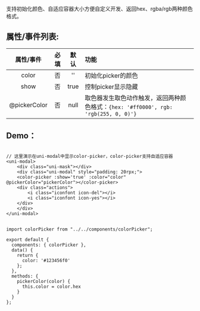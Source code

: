 支持初始化颜色、自适应容器大小方便自定义开发、返回hex、rgba/rgb两种颜色格式。

## 属性/事件列表:

| 属性/事件 | 必填 |  默认  |  功能  |
| :-----:  | :-----:  | :-----:  | :-----  |
| color  | 否 |  ''     | 初始化picker的颜色 |
| show  | 否 |   true    | 控制picker显示隐藏 |
| @pickerColor |   否   |   null   | 取色器发生取色动作触发，返回两种颜色格式：`{hex: '#ff0000', rgb: 'rgb(255, 0, 0)'}` |



## Demo：

```

// 这里演示在uni-modal中显示color-picker，color-picker支持自适应容器
<uni-modal>
    <div class="uni-mask"></div>
    <div class="uni-modal" style="padding: 20rpx;">
    <color-picker :show='true' :color="color" @pickerColor="pickerColor"></color-picker>
    <div class="actions">
        <i class="iconfont icon-del"></i>
        <i class="iconfont icon-yes"></i>
    </div>
    </div>
</uni-modal>

```

```

import colorPicker from "../../components/colorPicker";

export default {
  components: { colorPicker },
  data() {
    return {
      color: '#123456f0'
    };
  },
  methods: {
    pickerColor(color) {
      this.color = color.hex
    }
  }
};

```



